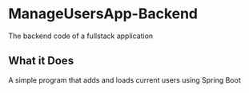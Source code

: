 # ManageUsersApp-Backend
The backend code of a fullstack application

## What it Does
A simple program that adds and loads current users using Spring Boot
